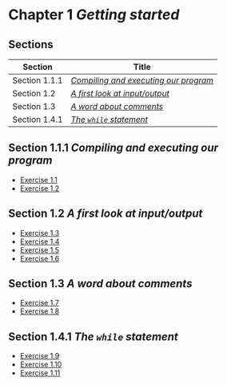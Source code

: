 # Chapter 1 _Getting started_

## Sections

| Section       | Title                                                    | 
| ------------- | -------------------------------------------------------- |
| Section 1.1.1 | [_Compiling and executing our program_](./section1.1.1/) |
| Section 1.2   | [_A first look at input/output_](./section1.2/)          |
| Section 1.3   | [_A word about comments_](./section1.3/)                 |
| Section 1.4.1 | [_The `while` statement_](./section1.4.1/)                 |

## Section 1.1.1 _Compiling and executing our program_
- [Exercise 1.1](./section1.1.1/exercise1.1/)
- [Exercise 1.2](./section1.1.1/exercise1.2/)

## Section 1.2 _A first look at input/output_
- [Exercise 1.3](./section1.2/exercise1.3/)
- [Exercise 1.4](./section1.2/exercise1.4/)
- [Exercise 1.5](./section1.2/exercise1.5/)
- [Exercise 1.6](./section1.2/exercise1.6/)

## Section 1.3 _A word about comments_
- [Exercise 1.7](./section1.3/exercise1.7/)
- [Exercise 1.8](./section1.3/exercise1.8/)

## Section 1.4.1 _The `while` statement_
- [Exercise 1.9](./section1.4.1/exercise1.9/)
- [Exercise 1.10](./section1.4.1/exercise1.10/)
- [Exercise 1.11](./section1.4.1/exercise1.11/)